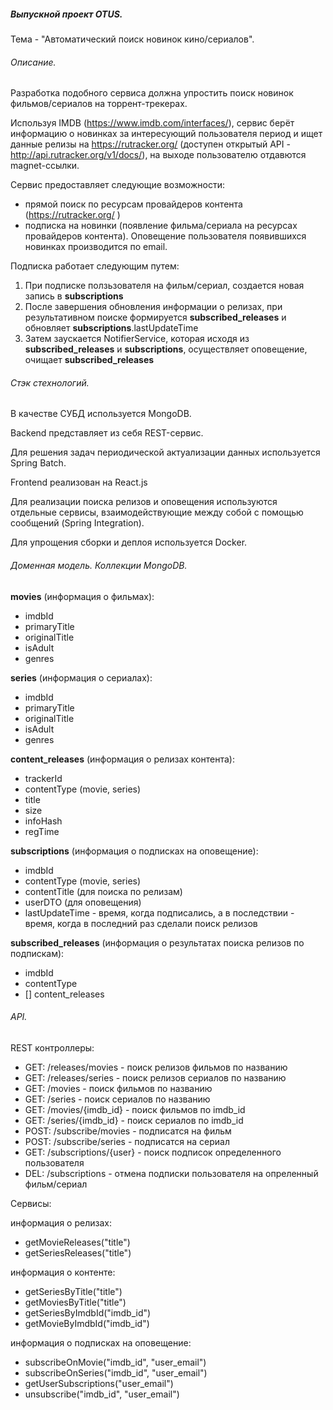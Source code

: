 ##### Выпускной проект OTUS.

Тема - "Автоматический поиск новинок кино/сериалов".

###### Описание.

Разработка подобного сервиса должна упростить поиск новинок фильмов/сериалов на торрент-трекерах. 

Используя IMDB (https://www.imdb.com/interfaces/), сервис берёт информацию о новинках за интересующий пользователя период и ищет данные релизы на https://rutracker.org/  (доступен открытый API - http://api.rutracker.org/v1/docs/), на выходе пользователю отдавются magnet-ссылки.

Сервис предоставляет следующие возможности:

- прямой поиск по ресурсам провайдеров контента (https://rutracker.org/ )
- подписка на новинки (появление фильма/сериала на ресурсах провайдеров контента). Оповещение пользователя появившихся новинках производится по email.

Подписка работает следующим путем:

1. При подписке ползьзователя на фильм/сериал, создается новая запись в **subscriptions**
2. После завершения обновления информации о релизах, при результативном поиске формируется **subscribed_releases** и обновляет **subscriptions**.lastUpdateTime
3.  Затем заускается NotifierService, которая исходя из **subscribed_releases** и **subscriptions**, осуществляет оповещение, очищает **subscribed_releases**

###### Стэк стехнологий.

В качестве СУБД используется MongoDB.

Backend представляет из себя REST-сервис.

Для решения задач периодической актуализации данных используется Spring Batch.

Frontend  реализован на React.js

Для реализации поиска релизов и оповещения используются отдельные сервисы, взаимодействующие между собой с помощью сообщений (Spring Integration).

Для упрощения сборки и деплоя используется Docker.

###### Доменная модель. Коллекции MongoDB.

**movies** (информация о фильмах):

- imdbId
- primaryTitle
- originalTitle
- isAdult
- genres

**series** (информация о сериалах):

- imdbId
- primaryTitle
- originalTitle
- isAdult
- genres

**content_releases** (информация о релизах контента):

- trackerId
- contentType (movie, series)
- title
- size
- infoHash
- regTime

**subscriptions** (информация о подписках на оповещение):

- imdbId 
- contentType (movie, series)
- contentTitle (для поиска по релизам)
- userDTO (для оповещения)
- lastUpdateTime - время, когда подписались, а в последствии - время, когда в последний раз cделали поиск релизов

**subscribed_releases** (информация о результатах поиска релизов по подпискам):

- imdbId
- contentType
- [] content_releases

###### API.

REST контроллеры:

- GET:  /releases/movies - поиск релизов фильмов по названию
- GET:  /releases/series - поиск релизов сериалов по названию
- GET:  /movies - поиск фильмов по названию
- GET:  /series - поиск сериалов по названию
- GET:  /movies/{imdb_id} - поиск фильмов по imdb_id
- GET:  /series/{imdb_id} - поиск сериалов по imdb_id
- POST:  /subscribe/movies - подписатся на фильм
- POST:  /subscribe/series - подписатся на сериал
- GET:  /subscriptions/{user} - поиск подписок определенного пользователя
- DEL:  /subscriptions - отмена подписки пользователя на опреленный фильм/сериал

Сервисы:

информация о релизах:

- getMovieReleases("title")
- getSeriesReleases("title")

информация о контенте:

- getSeriesByTitle("title")
- getMoviesByTitle("title")
- getSeriesByImdbId("imdb_id")
- getMovieByImdbId("imdb_id")

информация о подписках на оповещение:

- subscribeOnMovie("imdb_id", "user_email")
- subscribeOnSeries("imdb_id", "user_email")
- getUserSubscriptions("user_email")
- unsubscribe("imdb_id", "user_email")